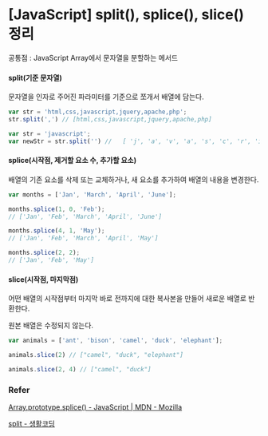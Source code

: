 # [JavaScript] split(), splice(), slice() 정리

공통점 : JavaScript Array에서 문자열을 분할하는 메서드



#### split(기준 문자열)

문자열을 인자로 주어진 파라미터를 기준으로 쪼개서 배열에 담는다.

```javascript
var str = 'html,css,javascript,jquery,apache,php';
str.split(',') // [html,css,javascript,jquery,apache,php]

var str = 'javascript';
var newStr = str.split('') //	[ 'j', 'a', 'v', 'a', 's', 'c', 'r', 'i', 'p', 't' ]
```



#### splice(시작점, 제거할 요소 수, 추가할 요소)

배열의 기존 요소를 삭제 또는 교체하거나, 새 요소를 추가하여 배열의 내용을 변경한다.

```javascript
var months = ['Jan', 'March', 'April', 'June'];

months.splice(1, 0, 'Feb');
// ['Jan', 'Feb', 'March', 'April', 'June']

months.splice(4, 1, 'May');
// ['Jan', 'Feb', 'March', 'April', 'May']

months.splice(2, 2);
// ['Jan', 'Feb', 'May']
```



#### slice(시작점, 마지막점)

어떤 배열의 시작점부터 마지막 바로 전까지에 대한 복사본을 만들어 새로운 배열로 반환한다.

원본 배열은 수정되지 않는다.

```javascript
var animals = ['ant', 'bison', 'camel', 'duck', 'elephant'];

animals.slice(2) // ["camel", "duck", "elephant"]

animals.slice(2, 4) // ["camel", "duck"]
```





### Refer

[Array.prototype.splice() - JavaScript | MDN - Mozilla](<https://developer.mozilla.org/ko/docs/Web/JavaScript/Reference/Global_Objects/Array/splice>)

[split - 생활코딩](<https://opentutorials.org/course/50/96>)